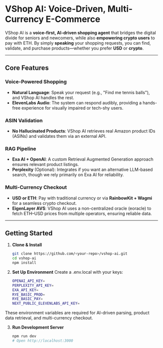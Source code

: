 # VShop AI: Voice-Driven, Multi-Currency E-Commerce

VShop AI is a **voice-first, AI-driven shopping agent** that bridges the digital divide for seniors and newcomers, while also **empowering crypto users** to pay with ETH. By simply **speaking** your shopping requests, you can find, validate, and purchase products—whether you prefer **USD** or **crypto**.

---

## Core Features

### Voice-Powered Shopping
- **Natural Language**: Speak your request (e.g., "Find me tennis balls"), and VShop AI handles the rest.  
- **ElevenLabs Audio**: The system can respond audibly, providing a hands-free experience for visually impaired or tech-shy users.

### ASIN Validation
- **No Hallucinated Products**: VShop AI retrieves real Amazon product IDs (ASINs) and validates them via an external API.

### RAG Pipeline
- **Exa AI + OpenAI**: A custom Retrieval Augmented Generation approach ensures relevant product listings.  
- **Perplexity** (Optional): Integrates if you want an alternative LLM-based search, though we rely primarily on Exa AI for reliability.

### Multi-Currency Checkout
- **USD or ETH**: Pay with traditional currency or via **RainbowKit + Wagmi** for a seamless crypto checkout.  
- **EigenLayer AVS**: VShop AI uses a non-centralized oracle (eoracle) to fetch ETH–USD prices from multiple operators, ensuring reliable data.

---

## Getting Started

1. **Clone & Install**  
   ```bash
   git clone https://github.com/<your-repo>/vshop-ai.git
   cd vshop-ai
   npm install

2. **Set Up Environment**
    Create a .env.local with your keys:

    ```bash
    OPENAI_API_KEY=
    PERPLEXITY_API_KEY=
    EXA_API_KEY=
    RYE_BASIC_PROD=
    RYE_BASIC_PAY=
    NEXT_PUBLIC_ELEVENLABS_API_KEY=

These environment variables are required for AI-driven parsing, product data retrieval, and multi-currency checkout.

3. **Run Development Server**

    ```bash
    npm run dev
    # Open http://localhost:3000